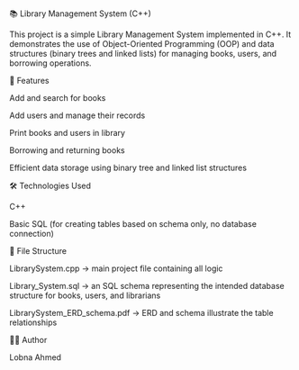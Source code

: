 📚 Library Management System (C++)

This project is a simple Library Management System implemented in C++.
It demonstrates the use of Object-Oriented Programming (OOP) and data structures (binary trees and linked lists) for managing books, users, and borrowing operations.

🚀 Features

Add and search for books

Add users and manage their records

Print books and users in library

Borrowing and returning books

Efficient data storage using binary tree and linked list structures

🛠️ Technologies Used

C++

Basic SQL (for creating tables based on schema only, no database connection)

📂 File Structure

LibrarySystem.cpp → main project file containing all logic

Library_System.sql → an SQL schema representing the intended database structure for books, users, and librarians 

LibrarySystem_ERD_schema.pdf → ERD and schema illustrate the table relationships

👩‍💻 Author

Lobna Ahmed
